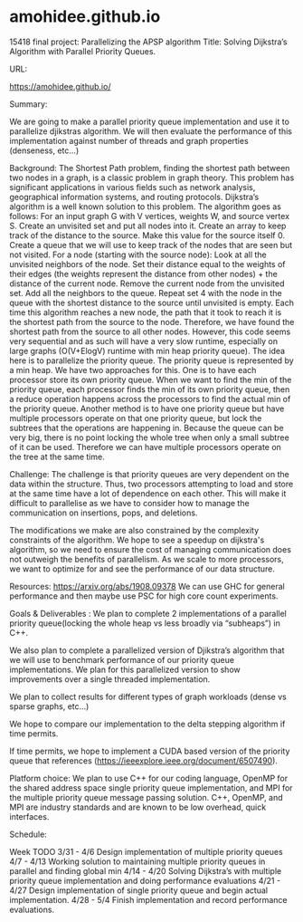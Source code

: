 # amohidee.github.io
15418 final project: Parallelizing the APSP algorithm
Title: Solving Dijkstra’s Algorithm with Parallel Priority Queues. 

URL: 

https://amohidee.github.io/

Summary:

We are going to make a parallel priority queue implementation and use it to parallelize djikstras algorithm. We will then evaluate the performance of this implementation against number of threads and graph properties (denseness, etc…)

Background:
The Shortest Path problem, finding the shortest path between two nodes in a graph, is a classic problem in graph theory. This problem has significant applications in various fields such as network analysis, geographical information systems, and routing protocols. Dijkstra’s algorithm is a well known solution to this problem. The algorithm goes as follows:
For an input graph G with V vertices, weights W, and source vertex S. 
Create an unvisited set and put all nodes into it.
Create an array to keep track of the distance to the source. Make this value for the source itself 0. 
Create a queue that we will use to keep track of the nodes that are seen but not visited.
For a node (starting with the source node): Look at all the unvisited neighbors of the node. Set their distance equal to the weights of their edges (the weights represent the distance from other nodes) + the distance of the current node. Remove the current node from the unvisited set. Add all the neighbors to the queue. Repeat set 4 with the node in the queue with the shortest distance to the source until unvisited is empty.
Each time this algorithm reaches a new node, the path that it took to reach it is the shortest path from the source to the node. Therefore, we have found the shortest path from the source to all other nodes.
However, this code seems very sequential and as such will have a very slow runtime, especially on large graphs (O(V+ElogV) runtime with min heap priority queue). The idea here is to parallelize the priority queue. The priority queue is represented by a min heap. We have two approaches for this. One is to have each processor store its own priority queue. When we want to find the min of the priority queue, each processor finds the min of its own priority queue, then a reduce operation happens across the processors to find the actual min of the priority queue. Another method is to have one priority queue but have multiple processors operate on that one priority queue, but lock the subtrees that the operations are happening in. Because the queue can be very big, there is no point locking the whole tree when only a small subtree of it can be used. Therefore we can have multiple processors operate on the tree at the same time.

Challenge: 
The challenge is that priority queues are very dependent on the data within the structure. Thus, two processors attempting to load and store at the same time have a lot of dependence on each other. This will make it difficult to parallelise as we have to consider how to manage the communication on insertions, pops, and deletions. 

The modifications we make are also constrained by the complexity constraints of the algorithm. We hope to see a speedup on dijkstra's algorithm, so we need to ensure the cost of managing communication does not outweigh the benefits of parallelism. As we scale to more processors, we want to optimize for and see the performance of our data structure. 



Resources:
https://arxiv.org/abs/1908.09378
We can use GHC for general performance and then maybe use PSC for high core count experiments. 

Goals & Deliverables : 
We plan to complete 2 implementations of a parallel priority queue(locking the whole heap vs less broadly via “subheaps”) in C++. 

We also plan to complete a parallelized version of Djikstra’s algorithm that we will use to benchmark performance of our priority queue implementations. We plan for this parallelized version to show improvements over a single threaded implementation. 

We plan to collect results for different types of graph workloads (dense vs sparse graphs, etc…) 

We hope to compare our implementation to the delta stepping algorithm if time permits.

If time permits, we hope to implement a CUDA based version of the priority queue that references (https://ieeexplore.ieee.org/document/6507490). 

Platform choice: We plan to use C++ for our coding language, OpenMP for the shared address space single priority queue implementation, and MPI for the multiple priority queue message passing solution. C++, OpenMP, and MPI are industry standards and are known to be low overhead, quick interfaces. 










Schedule:

Week
TODO
3/31 - 4/6
Design implementation of multiple priority queues
4/7 - 4/13
Working solution to maintaining multiple priority queues in parallel and finding global min
4/14 - 4/20
Solving Dijkstra’s with multiple priority queue implementation and doing performance evaluations
4/21 - 4/27
Design implementation of single priority queue and begin actual implementation.
4/28 - 5/4
Finish implementation and record performance evaluations.

